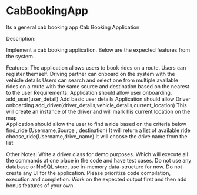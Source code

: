 # CabBookingApp
Its a general cab booking app 
Cab Booking Application

Description:

Implement a cab booking application. Below are the expected features from the system.

Features:
The application allows users to book rides on a route.
Users can register themself.
Driving partner can onboard on the system with the vehicle details
Users can search and select one from multiple available rides on a route with the same source and destination based on the nearest to the user
Requirements:
Application should allow user onboarding.
add_user(user_detail)
Add basic user details
Application should allow Driver onboarding
add_driver(driver_details,vehicle_details,current_location)
This will create an instance of the driver and will mark his current location on the map      
Application should allow the user to find a ride based on the criteria below
find_ride (Username,Source , destination)
It will return a list of available ride 
choose_ride(Username,drive_name)
It will choose the drive name from the list 


Other Notes:
Write a driver class for demo purposes. Which will execute all the commands at one place in the code and have test cases.
Do not use any database or NoSQL store, use in-memory data-structure for now. 
Do not create any UI for the application.
Please prioritize code compilation, execution and completion. 
Work on the expected output first and then add bonus features of your own.

